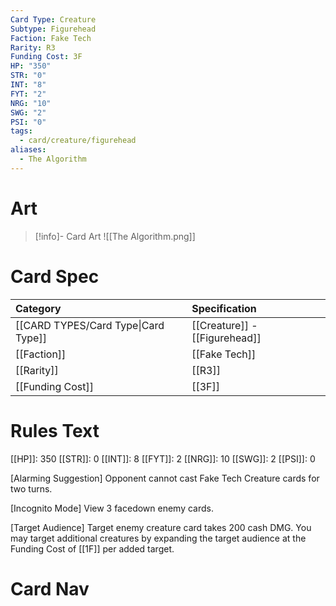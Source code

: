 ```yaml
---
Card Type: Creature
Subtype: Figurehead
Faction: Fake Tech
Rarity: R3
Funding Cost: 3F
HP: "350"
STR: "0"
INT: "8"
FYT: "2"
NRG: "10"
SWG: "2"
PSI: "0"
tags:
  - card/creature/figurehead
aliases:
  - The Algorithm
---
```

# Art

> [!info]- Card Art
> ![[The Algorithm.png]]

# Card Spec

| Category | Specification| 
| :--- | :--- |
| [[CARD TYPES/Card Type\|Card Type]] | [[Creature]] - [[Figurehead]] |  
| [[Faction]] | [[Fake Tech]] |  
| [[Rarity]] | [[R3]] |  
| [[Funding Cost]] | [[3F]] |  

# Rules Text  

[[HP]]: 350 [[STR]]: 0 [[INT]]: 8 [[FYT]]: 2 [[NRG]]: 10 [[SWG]]: 2 [[PSI]]: 0  

[Alarming Suggestion] Opponent cannot cast Fake Tech Creature cards for two turns.  

[Incognito Mode] View 3 facedown enemy cards.  

[Target Audience] Target enemy creature card takes 200 cash DMG. You may target additional creatures by expanding the target audience at the Funding Cost of [[1F]] per added target.  

# Card Nav

